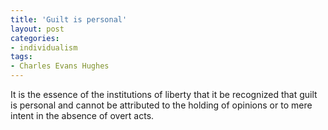 ```yaml
---
title: 'Guilt is personal'
layout: post
categories:
- individualism
tags:
- Charles Evans Hughes
---
```


It is the essence of the institutions of liberty that it be recognized that guilt is personal and cannot be attributed to the holding of opinions or to mere intent in the absence of overt acts.